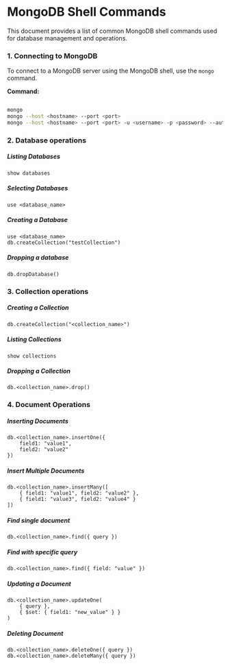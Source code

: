 # MongoDB Shell Commands

This document provides a list of common MongoDB shell commands used for database management and operations. 

### 1. Connecting to MongoDB

To connect to a MongoDB server using the MongoDB shell, use the `mongo` command. 

**Command:**
```sh

mongo
mongo --host <hostname> --port <port>
mongo --host <hostname> --port <port> -u <username> -p <password> --authenticationDatabase <database>
```
### 2. Database operations

##### Listing Databases
```shell
show databases
```

##### Selecting Databases
```shell
use <database_name>
```
##### Creating a Database
 ```shell
use <database_name>
db.createCollection("testCollection")
```
##### Dropping a database
```shell
db.dropDatabase()
```
### 3. Collection operations

##### Creating a Collection
```shell
db.createCollection("<collection_name>")
```
##### Listing Collections
```shell
show collections

```
##### Dropping a Collection
```shell
db.<collection_name>.drop()
```

### 4. Document Operations

##### Inserting Documents
```shell
db.<collection_name>.insertOne({
    field1: "value1",
    field2: "value2"
})

```
##### Insert Multiple Documents
```shell
db.<collection_name>.insertMany([
    { field1: "value1", field2: "value2" },
    { field1: "value3", field2: "value4" }
])

```
##### Find single document
```shell
db.<collection_name>.find({ query })
```

##### Find with specific query
```shell
db.<collection_name>.find({ field: "value" })
```

##### Updating a Document
```shell
db.<collection_name>.updateOne(
    { query },
    { $set: { field1: "new_value" } }
)
```


##### Deleting Document 
```shell
db.<collection_name>.deleteOne({ query })
db.<collection_name>.deleteMany({ query })

```
